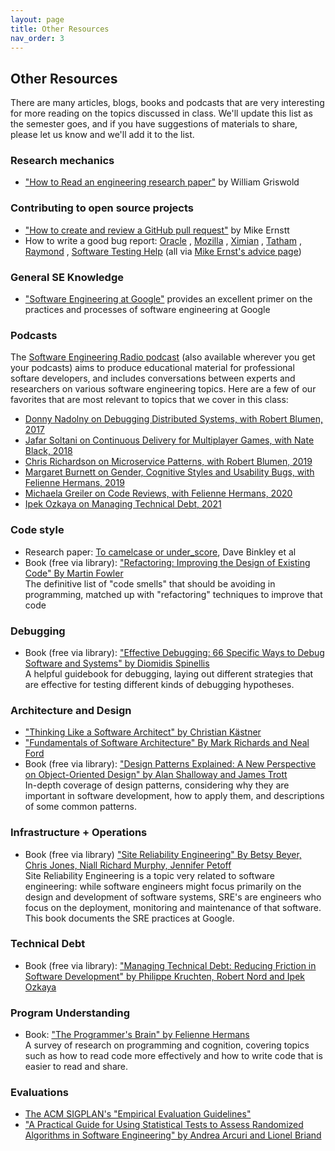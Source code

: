 ```yaml
---
layout: page
title: Other Resources
nav_order: 3
---
```


## Other Resources

There are many articles, blogs, books and podcasts that are very interesting for more reading on the topics discussed in class. We'll update this list as the semester goes, and if you have suggestions of materials to share, please let us know and we'll add it to the list.

### Research mechanics
* ["How to Read an engineering research paper"](https://cseweb.ucsd.edu/~wgg/CSE210/howtoread.html) by William Griswold

### Contributing to open source projects
* ["How to create and review a GitHub pull request"](https://homes.cs.washington.edu/~mernst/advice/github-pull-request.html) by Mike Ernstt 
* How to write a good bug report:  [Oracle](https://web.archive.org/web/20170512073532/https://www.oracle.com/technetwork/articles/javase/bugreport-howto-135155.html) ,  [Mozilla](https://web.archive.org/web/20210613191914/https://developer.mozilla.org/en-US/docs/Mozilla/QA/Bug_writing_guidelines) ,  [Ximian](https://homes.cs.washington.edu/~mernst/advice/ximian-bug-guidelines.html) ,  [Tatham](https://www.chiark.greenend.org.uk/~sgtatham/bugs.html) ,  [Raymond](http://www.catb.org/~esr/faqs/smart-questions.html) ,  [Software Testing Help](https://www.softwaretestinghelp.com/how-to-write-good-bug-report/) (all via [Mike Ernst's advice page](https://homes.cs.washington.edu/~mernst/advice/))

### General SE Knowledge
* ["Software Engineering at Google"](https://learning.oreilly.com/library/view/software-engineering-at/9781492082781/) provides an excellent primer on the practices and processes of software engineering at Google

### Podcasts
The [Software Engineering Radio podcast](https://www.se-radio.net) (also available wherever you get your podcasts) aims to produce educational material for professional softare developers, and includes conversations between experts and researchers on various software engineering topics. Here are a few of our favorites that are most relevant to topics that we cover in this class:
* [Donny Nadolny on Debugging Distributed Systems, with Robert Blumen, 2017](https://www.se-radio.net/2017/02/se-radio-episode-282-donny-nadolny-on-debugging-distributed-systems/)
* [Jafar Soltani on Continuous Delivery for Multiplayer Games, with Nate Black, 2018](https://www.se-radio.net/2018/09/se-radio-episode-339-jafar-soltani-on-continuous-delivery-for-multiplayer-games/)
* [Chris Richardson on Microservice Patterns, with Robert Blumen, 2019](https://www.se-radio.net/2019/06/episode-370-chris-richardson-on-microservice-patterns/)
* [Margaret Burnett on Gender, Cognitive Styles and Usability Bugs, with Felienne Hermans, 2019](https://www.se-radio.net/2019/09/episode-380-margaret-burnett-on-gender-cognitive-styles-usability-bugs/)
* [Michaela Greiler on Code Reviews, with Felienne Hermans, 2020](https://www.se-radio.net/2020/02/episode-400-michaela-greiler-on-code-reviews/)
* [Ipek Ozkaya on Managing Technical Debt, 2021](https://www.se-radio.net/2021/10/episode-481-ipek-ozkaya-on-managing-technical-debt/)

### Code style

* Research paper: [To camelcase or under_score](https://ieeexplore.ieee.org/document/5090039), Dave Binkley et al
* Book (free via library): ["Refactoring: Improving the Design of Existing Code" By Martin Fowler](https://learning.oreilly.com/library/view/refactoring-improving-the/9780134757681/)<br />
The definitive list of "code smells" that should be avoiding in programming, matched up with "refactoring" techniques to improve that code

### Debugging

* Book (free via library): ["Effective Debugging: 66 Specific Ways to Debug Software and Systems" by Diomidis Spinellis](https://learning.oreilly.com/library/view/effective-debugging-66/9780134394909/)<br />A helpful guidebook for debugging, laying out different strategies that are effective for testing different kinds of debugging hypotheses.


### Architecture and Design

* ["Thinking Like a Software Architect" by Christian Kästner](https://ckaestne.medium.com/thinking-like-a-software-architect-121ea6919871)
* ["Fundamentals of Software Architecture" By Mark Richards and Neal Ford](https://learning.oreilly.com/library/view/fundamentals-of-software/9781492043447/)<br />
* Book (free via library): ["Design Patterns Explained: A New Perspective on Object-Oriented Design" by Alan Shalloway and James Trott](https://learning.oreilly.com/library/view/design-patterns-explained/0201715945/)<br />In-depth coverage of design patterns, considering why they are important in software development, how to apply them, and descriptions of some common patterns.


### Infrastructure + Operations
* Book (free via library) ["Site Reliability Engineering" By Betsy Beyer, Chris Jones, Niall Richard Murphy, Jennifer Petoff](https://learning.oreilly.com/library/view/site-reliability-engineering/9781491929117/)<br />
    Site Reliability Engineering is a topic very related to software engineering: while software engineers might focus primarily on the design and development of software systems, SRE's are engineers who focus on the deployment, monitoring and maintenance of that software. This book documents the SRE practices at Google.


### Technical Debt
* Book (free via library): ["Managing Technical Debt: Reducing Friction in Software Development" by  Philippe Kruchten, Robert Nord and Ipek Ozkaya](https://learning.oreilly.com/library/view/managing-technical-debt/9780135646052/)


### Program Understanding
* Book: ["The Programmer's Brain" by Felienne Hermans](https://www.manning.com/books/the-programmers-brain)<br />
  A survey of research on programming and cognition, covering topics such as how to read code more effectively and how to write code that is easier to read and share.

### Evaluations
* [The ACM SIGPLAN's "Empirical Evaluation Guidelines"](https://www.sigplan.org/Resources/EmpiricalEvaluation/)
* ["A Practical Guide for Using Statistical Tests to Assess Randomized Algorithms in Software Engineering" by Andrea Arcuri and Lionel Briand](https://dl.acm.org/doi/10.1145/1985793.1985795)